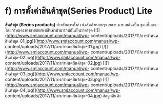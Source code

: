# f)    การตั้งค่าสินค้าชุด(Series Product) Lite

**สินค้าชุด (Series products)** สำหรับการตั้งค่า นำสินค้าหลายๆรายการ
มารวมกันเป็น ชุด เพื่อขาย โดยกำหนดราคาขายแยกแต่สินค้านำมารวมกันเป็นราคาชุด
[![](http://www.smlaccount.com/manual/wp-
content/uploads/2017/11/การกำหนดสินค้าชุด-01.jpg)](http://www.smlaccount.com/manual/wp-
content/uploads/2017/11/การกำหนดสินค้าชุด-01.jpg)
[![](http://www.smlaccount.com/manual/wp-
content/uploads/2017/11/การกำหนดสินค้าชุด-02.jpg)](http://www.smlaccount.com/manual/wp-
content/uploads/2017/11/การกำหนดสินค้าชุด-02.jpg)
[![](http://www.smlaccount.com/manual/wp-
content/uploads/2017/11/การกำหนดสินค้าชุด-03.jpg)](http://www.smlaccount.com/manual/wp-
content/uploads/2017/11/การกำหนดสินค้าชุด-03.jpg)
[![](http://www.smlaccount.com/manual/wp-
content/uploads/2017/11/การกำหนดสินค้าชุด-04.jpg)](http://www.smlaccount.com/manual/wp-
content/uploads/2017/11/การกำหนดสินค้าชุด-04.jpg)   ข้อมูลสินค้า  

